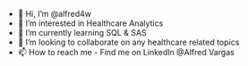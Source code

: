- 👋 Hi, I’m @alfred4w
- 👀 I’m interested in Healthcare Analytics
- 🌱 I’m currently learning SQL & SAS
- 💞️ I’m looking to collaborate on any healthcare related topics
- 📫 How to reach me - Find me on LinkedIn @Alfred Vargas

<!---
alfred4w/alfred4w is a ✨ special ✨ repository because its `README.md` (this file) appears on your GitHub profile.
You can click the Preview link to take a look at your changes.
--->
